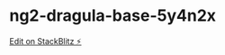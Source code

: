 # ng2-dragula-base-5y4n2x

[Edit on StackBlitz ⚡️](https://stackblitz.com/edit/ng2-dragula-base-5y4n2x)